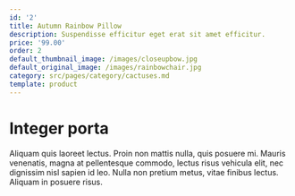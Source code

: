 ```yaml
---
id: '2'
title: Autumn Rainbow Pillow
description: Suspendisse efficitur eget erat sit amet efficitur.
price: '99.00'
order: 2
default_thumbnail_image: /images/closeupbow.jpg
default_original_image: /images/rainbowchair.jpg
category: src/pages/category/cactuses.md
template: product
---
```


# Integer porta

Aliquam quis laoreet lectus. Proin non mattis nulla, quis posuere mi. Mauris venenatis, magna at pellentesque commodo, lectus risus vehicula elit, nec dignissim nisl sapien id leo. Nulla non pretium metus, vitae finibus lectus. Aliquam in posuere risus.